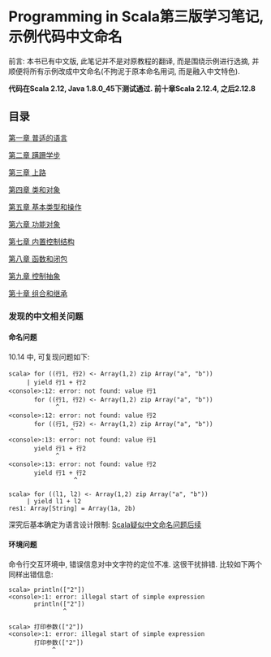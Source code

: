# Programming in Scala第三版学习笔记, 示例代码中文命名

前言: 本书已有中文版, 此笔记并不是对原教程的翻译, 而是围绕示例进行选摘, 并顺便将所有示例改成中文命名(不拘泥于原本命名用词, 而是融入中文特色).

**代码在Scala 2.12, Java 1.8.0_45下测试通过. 前十章Scala 2.12.4, 之后2.12.8**

## 目录

[第一章 普适的语言](%E7%AB%A0/%E7%AC%AC%E4%B8%80%E7%AB%A0%20%E6%99%AE%E9%80%82%E7%9A%84%E8%AF%AD%E8%A8%80.md)

[第二章 蹒跚学步](%E7%AB%A0/%E7%AC%AC%E4%BA%8C%E7%AB%A0%20%E8%B9%92%E8%B7%9A%E5%AD%A6%E6%AD%A5.md)

[第三章 上路](%E7%AB%A0/%E7%AC%AC%E4%B8%89%E7%AB%A0%20%E4%B8%8A%E8%B7%AF.md)

[第四章 类和对象](%E7%AB%A0/%E7%AC%AC%E5%9B%9B%E7%AB%A0%20%E7%B1%BB%E5%92%8C%E5%AF%B9%E8%B1%A1.md)

[第五章 基本类型和操作](%E7%AB%A0/%E7%AC%AC%E4%BA%94%E7%AB%A0%20%E5%9F%BA%E6%9C%AC%E7%B1%BB%E5%9E%8B%E5%92%8C%E6%93%8D%E4%BD%9C.md)

[第六章 功能对象](%E7%AB%A0/%E7%AC%AC%E5%85%AD%E7%AB%A0%20%E5%8A%9F%E8%83%BD%E5%AF%B9%E8%B1%A1.md)

[第七章 内置控制结构](%E7%AB%A0/%E7%AC%AC%E4%B8%83%E7%AB%A0%20%E5%86%85%E7%BD%AE%E6%8E%A7%E5%88%B6%E7%BB%93%E6%9E%84.md)

[第八章 函数和闭包](%E7%AB%A0/%E7%AC%AC%E5%85%AB%E7%AB%A0%20%E5%87%BD%E6%95%B0%E5%92%8C%E9%97%AD%E5%8C%85.md)

[第九章 控制抽象](%E7%AB%A0/%E7%AC%AC%E4%B9%9D%E7%AB%A0%20%E6%8E%A7%E5%88%B6%E6%8A%BD%E8%B1%A1.md)

[第十章 组合和继承](%E7%AB%A0/%E7%AC%AC%E5%8D%81%E7%AB%A0%20%E7%BB%84%E5%90%88%E5%92%8C%E7%BB%A7%E6%89%BF.md)

### 发现的中文相关问题

#### 命名问题
10.14 中, 可复现问题如下:
```
scala> for ((行1, 行2) <- Array(1,2) zip Array("a", "b"))
     | yield 行1 + 行2
<console>:12: error: not found: value 行1
       for ((行1, 行2) <- Array(1,2) zip Array("a", "b"))
             ^
<console>:12: error: not found: value 行2
       for ((行1, 行2) <- Array(1,2) zip Array("a", "b"))
                 ^
<console>:13: error: not found: value 行1
       yield 行1 + 行2
             ^
<console>:13: error: not found: value 行2
       yield 行1 + 行2
                  ^

scala> for ((l1, l2) <- Array(1,2) zip Array("a", "b"))
     | yield l1 + l2
res1: Array[String] = Array(1a, 2b)
```
深究后基本确定为语言设计限制: [Scala疑似中文命名问题后续](https://zhuanlan.zhihu.com/p/52114604)

#### 环境问题
命令行交互环境中, 错误信息对中文字符的定位不准. 这很干扰排错. 比较如下两个同样出错信息:
```
scala> println(["2"])
<console>:1: error: illegal start of simple expression
       println(["2"])
               ^

scala> 打印参数(["2"])
<console>:1: error: illegal start of simple expression
       打印参数(["2"])
            ^
```
